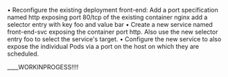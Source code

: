 •	Reconfigure the existing deployment front-end:
Add a port specification named http exposing port 80/tcp of the existing container nginx add a selector entry with key foo and value bar 
•	Create a new service named front-end-svc exposing the container port http. Also use the new selector entry foo to select the service's target. 
•	Configure the new service to also expose the individual Pods via a port on the host on which they are scheduled. 





____WORKINPROGESS!!!!